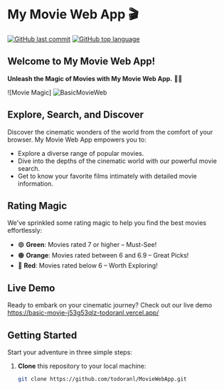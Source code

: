 # My Movie Web App 🎬

[![GitHub last commit](https://img.shields.io/github/last-commit/todoranl/MovieWebApp)](https://github.com/todoranl/MovieWebApp)
[![GitHub top language](https://img.shields.io/github/languages/top/todoranl/MovieWebApp)](https://github.com/todoranl/MovieWebApp)

## Welcome to My Movie Web App!

**Unleash the Magic of Movies with My Movie Web App.** 🍿✨

![Movie Magic] ![BasicMovieWeb](https://github.com/todoranl/BasicMovieApp/assets/130021339/40a782d4-6d8d-4a27-ba55-1397347d60c0)


## Explore, Search, and Discover

Discover the cinematic wonders of the world from the comfort of your browser. My Movie Web App empowers you to:

- Explore a diverse range of popular movies.
- Dive into the depths of the cinematic world with our powerful movie search.
- Get to know your favorite films intimately with detailed movie information.

## Rating Magic

We've sprinkled some rating magic to help you find the best movies effortlessly:

- 🟢 **Green**: Movies rated 7 or higher – Must-See!
- 🟠 **Orange**: Movies rated between 6 and 6.9 – Great Picks!
- 🔴 **Red**: Movies rated below 6 – Worth Exploring!

## Live Demo

Ready to embark on your cinematic journey? Check out our live demo https://basic-movie-j53g53qlz-todoranl.vercel.app/

## Getting Started

Start your adventure in three simple steps:

1. **Clone** this repository to your local machine:

   ```bash
   git clone https://github.com/todoranl/MovieWebApp.git
